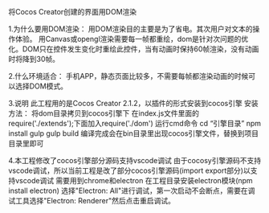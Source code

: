 将Cocos Creator创建的界面用DOM渲染

1.为什么要用DOM渲染：
    用DOM渲染目的主要是为了省电。其次用户对文本的操作体验。
    用Canvas或opengl渲染需要每一帧都重绘，dom是针对次问题的优化。DOM只在控件发生变化时重绘此控件，当有动画时保持60帧渲染，没有动画时将降到30帧。

2.什么环境适合：
    手机APP，静态页面比较多，不需要每帧都渲染动画的时候可以选择DOM模式。

3.说明
    此工程用的是Cocos Creator 2.1.2，以插件的形式安装到cocos引擎
    安装方法：
        将dom目录拷贝到cocos引擎下
        在index.js文件里面的require('./extends');下面加入require('./dom')
        运行cmd命令
        cd “引擎目录”
        npm install gulp
        gulp build
        编译完成会在bin目录里出现cocos引擎文件，替换到项目目录里即可

4.本工程修改了cocos引擎部分源码支持vscode调试
    由于cocosy引擎源码不支持vscode调试，所以当前工程是改了部分cocos引擎源码(import export部分)以支持vscode调试
    需要用到chrome和electron
    在工程目录安装electron模块(npm install electron)
    选择"Electron: All"进行调试，第一次启动不会断点，需要在调试工具选择"Electron: Renderer"然后点击重启调试。
